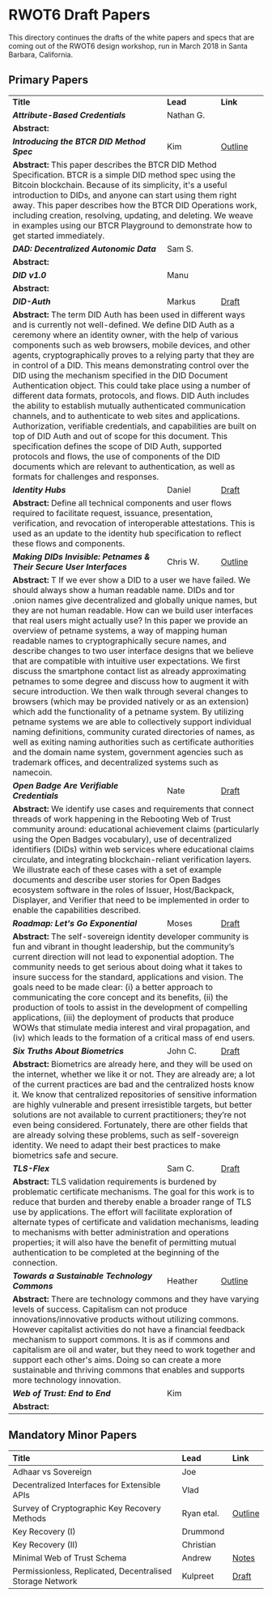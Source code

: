 # RWOT6 Draft Papers

This directory continues the drafts of the white papers and specs that are coming out of the RWOT6 design workshop, run in March 2018 in Santa Barbara, California.

## Primary Papers 

<table>
  <tr>
    <td><b>Title</b></td>
    <td><b>Lead</b></td>
    <td><b>Link</b></td>
  </tr>
  <tr>
    <td><b><i>Attribute-Based Credentials</i></b></td>
    <td>Nathan G.</td>
    <td></td>
  </tr>
  <tr>
    <td colspan=3>
      <b>Abstract:</b> 
    </td>
  </tr>
   <tr>
     <td><b><i>Introducing the BTCR DID Method Spec</i></b></td>
    <td>Kim</td>
    <td><a href="introducing_btcr.md">Outline</a></td>
  </tr>
  <tr>
    <td colspan=3>
      <b>Abstract:</b> This paper describes the BTCR DID Method Specification. BTCR is a simple DID method spec using the Bitcoin blockchain. Because of its simplicity, it's a useful introduction to DIDs, and anyone can start using them right away. This paper describes how the BTCR DID Operations work, including creation, resolving, updating, and deleting. We weave in examples using our BTCR Playground to demonstrate how to get started immediately.
    </td>
  </tr>
  <tr>
    <td><b><i>DAD: Decentralized Autonomic Data</i></b></td>
    <td>Sam S.</td>
    <td></td>
  </tr>
  <tr>
    <td colspan=3>
      <b>Abstract:</b> 
    </td>
  </tr>
  <tr>
    <td><b><i>DID v1.0</i></b></td>
    <td>Manu</td>
    <td></td>
  </tr>
  <tr>
    <td colspan=3>
      <b>Abstract:</b> 
    </td>
  </tr>
  <tr>
    <td><b><i>DID-Auth</i></b></td>
    <td>Markus</td>
    <td><a href="did_auth_draft.md">Draft</a></td>
  </tr>
  <tr>
    <td colspan=3>
      <b>Abstract:</b> The term DID Auth has been used in different ways and is currently not well-defined. We define DID Auth as a ceremony where an identity owner, with the help of various components such as web browsers, mobile devices, and other agents, cryptographically proves to a relying party that they are in control of a DID. This means demonstrating control over the DID using the mechanism specified in the DID Document Authentication object. This could take place using a number of different data formats, protocols, and flows. DID Auth includes the ability to establish mutually authenticated communication channels, and to authenticate to web sites and applications. Authorization, verifiable credentials, and capabilities are built on top of DID Auth and out of scope for this document. This specification defines the scope of DID Auth, supported protocols and flows, the use of components of the DID documents which are relevant to authentication, as well as formats for challenges and responses.
    </td>
  </tr>
   <tr>
     <td><b><i>Identity Hubs</i></b></td>
    <td>Daniel</td>
    <td><a href="Identity%20Hub%20Attestation%20Handling.md">Draft</a></td>
  </tr>
  <tr>
    <td colspan=3>
      <b>Abstract:</b> Define all technical components and user flows required to facilitate request, issuance, presentation, verification, and revocation of interoperable attestations. This is used as an update to the identity hub specification to reflect these flows and components.
    </td>
  </tr>
  <tr>
    <td><b><i>Making DIDs Invisible: Petnames & Their Secure User Interfaces</i></b></td>
    <td>Chris W.</td>
     <td><a href="making-dids-invisible-with-petnames.md">Outline</a></td>
  </tr>
  <tr>
    <td colspan=3>
      <b>Abstract:</b> T If we ever show a DID to a user we have failed. We should always show a human readable name. DIDs and tor .onion names give decentralized and globally unique names, but they are not human readable. How can we build user interfaces that real users might actually use? In this paper we provide an overview of petname systems, a way of mapping human readable names to cryptographically secure names, and describe changes to two user interface designs that we believe that are compatible with intuitive user expectations. We first discuss the smartphone contact list as already approximating petnames to some degree and discuss how to augment it with secure introduction. We then walk through several changes to browsers (which may be provided natively or as an extension) which add the functionality of a petname system. By utilizing petname systems we are able to collectively support individual naming definitions, community curated directories of names, as well as exiting naming authorities such as certificate authorities and the domain name system, government agencies such as trademark offices, and decentralized systems such as namecoin.
    </td>
  </tr>
   <tr>
     <td><b><i>Open Badge Are Verifiable Credentials</i></b></td>
    <td>Nate</td>
    <td><a href="open-badges-are-verifiable-credentials.md">Draft</a></td>
  </tr>
  <tr>
    <td colspan=3>
      <b>Abstract:</b> We identify use cases and requirements that connect threads of work happening in the Rebooting Web of Trust community around: educational achievement claims (particularly using the Open Badges vocabulary), use of decentralized identifiers (DIDs) within web services where educational claims circulate, and integrating blockchain-reliant verification layers. We illustrate each of these cases with a set of example documents and describe user stories for Open Badges ecosystem software in the roles of Issuer, Host/Backpack, Displayer, and Verifier that need to be implemented in order to enable the capabilities described.
    </td>
  </tr>
   <tr>
     <td><b><i>Roadmap: Let's Go Exponential</i></b></td>
    <td>Moses</td>
    <td><a href="a-roadmap-for-ssi.md">Draft</a></td>
  </tr>
  <tr>
    <td colspan=3>
      <b>Abstract:</b> The self-sovereign identity developer community is fun and vibrant in thought leadership, but the community’s current direction will not lead to exponential adoption. The community needs to get serious about doing what it takes to insure success for the standard, applications and vision. The goals need to be made clear: (i) a better approach to communicating the core concept and its benefits, (ii) the production of tools to assist in the development of compelling applications, (iii) the deployment of products that produce WOWs that stimulate media interest and viral propagation, and (iv) which leads to the formation of a critical mass of end users.
    </td>
  </tr>
     <tr>
       <td><b><i>Six Truths About Biometrics</i></b></td>
    <td>John C.</td>
    <td><a href="Biometrics.md">Draft</a></td>
  </tr>
  <tr>
    <td colspan=3>
      <b>Abstract:</b> Biometrics are already here, and they will be used on the internet, whether we like it or not. They are already are; a lot of the current practices are bad and the centralized hosts know it. We know that centralized repositories of sensitive information are highly vulnerable and present irresistible targets, but better solutions are not available to current practitioners; they’re not even being considered. Fortunately, there are other fields that are already solving these problems, such as self-sovereign identity. We need to adapt their best practices to make biometrics safe and secure.
    </td>
  </tr>
  <tr>
    <td><b><i>TLS-Flex</i></b></td>
    <td>Sam C.</td>
    <td><a href="TLS-Flex.md">Draft</a></td>
  </tr>
  <tr>
    <td colspan=3>
      <b>Abstract:</b> TLS validation requirements is burdened by problematic certificate mechanisms. The goal for this work is to reduce that burden and thereby enable a broader range of TLS use by applications. The effort will facilitate exploration of alternate types of certificate and validation mechanisms, leading to mechanisms with better administration and operations properties; it will also have the benefit of permitting mutual authentication to be completed at the beginning of the connection.
    </td>
  </tr>
  <tr>
    <td><b><i>Towards a Sustainable Technology Commons</i></b></td>
    <td>Heather</td>
    <td><a href="Towards a Sustainable Technology Commons.md">Outline</a></td>
  </tr>
  <tr>
    <td colspan=3>
      <b>Abstract:</b> There are technology commons and they have varying levels of success. Capitalism can not produce innovations/innovative products without utilizing commons. However capitalist activities do not have a financial feedback mechanism to support commons. It is as if commons and capitalism are oil and water, but they need to work together and support each other's aims. Doing so can create a more sustainable and thriving commons that enables and supports more technology innovation.
    </td>
  </tr>
  <tr>
    <td><b><i>Web of Trust: End to End</i></b></td>
    <td>Kim</td>
    <td></td>
  </tr>
  <tr>
    <td colspan=3>
      <b>Abstract:</b> 
    </td>
  </tr>
</table>

## Mandatory Minor Papers

| Title | Lead | Link |
|:--|:--|:--|
| Adhaar vs Sovereign | Joe | |
| Decentralized Interfaces for Extensible APIs | Vlad | |
| Survey of Cryptographic Key Recovery Methods | Ryan etal. | [Outline](key_recovery_methods.md) |
| Key Recovery (I) | Drummond | |
| Key Recovery (II) | Christian | |
| Minimal Web of Trust Schema | Andrew | [Notes](topics-and-advance-readingsWeb%20Of%20Trust%20Schema%20RWOT%206.md) |
| Permissionless, Replicated, Decentralised Storage Network | Kulpreet | [Draft](permissionless-replicated-decentralised-storage-network.md) |
